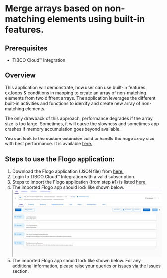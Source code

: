 # Merge arrays based on non-matching elements using built-in features. 


## Prerequisites
- TIBCO Cloud™ Integration


## Overview

This application will demonstrate, how user can use built-in features ex.loops & conditions in mapping to create an array of non-matching elements from two diffrent arrays.
The application leverages the different built-in activities and functions to identify and create new array of non-matching elements.

The only drawback of this approach, performance degrades if the array size is too large. Sometimes, it will cause the slowness and sometimes app crashes if memory accumulation goes beyond available.

You can look to the custom extension build to handle the huge array size with best performance. It is available [here.](https://github.com/TIBCOSoftware/tci-flogo/tree/master/samples/app-dev/Array-Operations/Find_NonCommonArrayElement-UsingCustomExtension)


## Steps to use the Flogo application:
1. Download the Flogo application (JSON file) from [here.](https://github.com/TIBCOSoftware/tci-flogo/blob/master/samples/marketplace/Array-Operations/Find_NonCommonArrayElements/Find_Non-CommonArrayElements.json)
2. Login to TIBCO Cloud™ Integration with a valid subscription.
3. Steps to import the Flogo application (from step #1) is listed [here.](https://github.com/TIBCOSoftware/tci-flogo/tree/master/samples/app-dev#readme)
4. The imported Flogo app should look like shown below.![non-matching-array](../../../app-dev/import-screenshots/Find_Non-CommonArrayElements.png)
5. The imported Flogo app should look like shown below. For any additional information, please raise your queries or issues via the Issues section.
